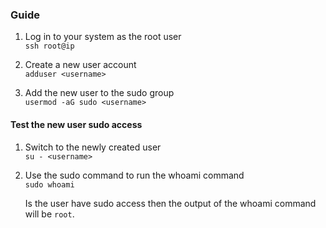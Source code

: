 ### Guide

1. Log in to your system as the root user   
    `ssh root@ip`

2. Create a new user account   
    `adduser <username>`

3. Add the new user to the sudo group   
    `usermod -aG sudo <username>`

#### Test the new user sudo access

1. Switch to the newly created user   
    `su - <username>`

2. Use the sudo command to run the whoami command   
    `sudo whoami`

    Is the user have sudo access then the output of the whoami command will be `root`.
